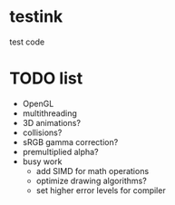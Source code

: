 # testink

test code

# TODO list

- OpenGL
- multithreading
- 3D animations?
- collisions?
- sRGB gamma correction?
- premultiplied alpha?
- busy work
    - add SIMD for math operations
	- optimize drawing algorithms?
	- set higher error levels for compiler
